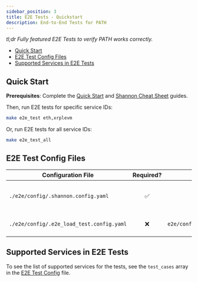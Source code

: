 ```yaml
---
sidebar_position: 3
title: E2E Tests - Quickstart
description: End-to-End Tests for PATH
---
```


_tl;dr Fully featured E2E Tests to verify PATH works correctly._

- [Quick Start](#quick-start)
- [E2E Test Config Files](#e2e-test-config-files)
- [Supported Services in E2E Tests](#supported-services-in-e2e-tests)

## Quick Start

**Prerequisites**: Complete the [Quick Start](1_quick_start.md) and [Shannon Cheat Sheet](2_cheatsheet_shannon.md) guides.

Then, run E2E tests for specific service IDs:

```bash
make e2e_test eth,xrplevm
```

Or, run E2E tests for all service IDs:

```bash
make e2e_test_all
```

## E2E Test Config Files

| Configuration File                        | Required? |             Default available?              | Description                            | Helper Creation Command           |
| ----------------------------------------- | :-------: | :-----------------------------------------: | :------------------------------------- | :-------------------------------- |
| `./e2e/config/.shannon.config.yaml`       |    ✅     |                     ❌                      | Gateway service configuration for PATH | `make shannon_populate_config`    |
| `./e2e/config/.e2e_load_test.config.yaml` |    ❌     | `e2e/config/e2e_load_test.config.tmpl.yaml` | Custom configuration for E2E tests     | `make shannon_prepare_e2e_config` |

## Supported Services in E2E Tests

To see the list of supported services for the tests, see the `test_cases` array in the [E2E Test Config](https://github.com/buildwithgrove/path/blob/main/e2e/config/e2e_load_test.config.tmpl.yaml) file.
